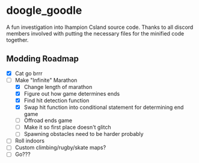 # doogle_goodle
A fun investigation into Ihampion Csland source code.
Thanks to all discord members involved with putting the necessary files for the minified code together.

## Modding Roadmap
- [x] Cat go brrr 
- [ ] Make "Infinite" Marathon
  - [x] Change length of marathon
  - [x] Figure out how game determines ends
  - [x] Find hit detection function
  - [x] Swap hit function into conditional statement for determining end game
  - [ ] Offroad ends game
  - [ ] Make it so first place doesn't glitch
  - [ ] Spawning obstacles need to be harder probably
- [ ] Roll indoors
- [ ] Custom climbing/rugby/skate maps?
- [ ] Go???
